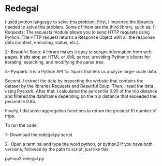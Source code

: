 # Redegal
I used python language to solve this problem. 
First, I imported the libraries needed to solve this problem. Some of them are the third library, such as:
1- Requests: The requests module allows you to send HTTP requests using Python. The HTTP request returns a Response Object with all the response data (content, encoding, status, etc.). 

2- Beautiful Soup: A library makes it easy to scrape information from web pages. It sits atop an HTML or XML parser, providing Pythonic idioms for iterating, searching, and modifying the parse tree. 

3- Pyspark: it is a Python API for Spark that lets us analyze large-scale data.

Second, I extract the data by inspecting the website that contains the dataset by the libraries Requests and Beautiful Soup. Then, I read the data using Pyspark. After that, I calculated the percentile 0.95 of the trip distance and filtered the dataframe depending on the trip distance that exceeded the percentile 0.95. 

Finally, I did some aggregation functions to return the greatest 10 number of trips.

To run the code:

1- Download the redegal.py script

2- Open a terminal and type the word python, or python3 if you have both versions, followed by the path to script, just like this:

python3 redegal.py
